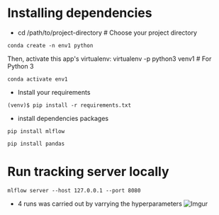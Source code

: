 
# Installing dependencies 
- cd /path/to/project-directory      # Choose your project directory
```
conda create -n env1 python
```
Then, activate this app's virtualenv: virtualenv -p python3 venv1  # For Python 3
```
conda activate env1
```

- Install your requirements
```
(venv)$ pip install -r requirements.txt
```
- install dependencies packages 
```
pip install mlflow
```
```
pip install pandas
```
# Run tracking server locally 
```
mlflow server --host 127.0.0.1 --port 8080
```
- 4 runs was carried out by varrying the hyperparameters
![Imgur](https://imgur.com/BWyZW40.jpg)
